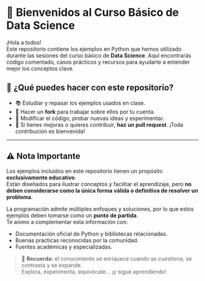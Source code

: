 # 👋 Bienvenidos al Curso Básico de Data Science

¡Hola a todos!  
Este repositorio contiene los ejemplos en Python que hemos utilizado durante las sesiones del curso básico de **Data Science**. Aquí encontrarás código comentado, casos prácticos y recursos para ayudarte a entender mejor los conceptos clave.

## 🚀 ¿Qué puedes hacer con este repositorio?

- 📚 Estudiar y repasar los ejemplos usados en clase.
- 🍴 Hacer un **fork** para trabajar sobre ellos por tu cuenta.
- 🔧 Modificar el código, probar nuevas ideas y experimentar.
- 🤝 Si tienes mejoras o quieres contribuir, **haz un pull request**. ¡Toda contribución es bienvenida!

---

## ⚠️ Nota Importante

Los ejemplos incluidos en este repositorio tienen un propósito **exclusivamente educativo**.  
Están diseñados para ilustrar conceptos y facilitar el aprendizaje, pero **no deben considerarse como la única forma válida o definitiva de resolver un problema**.

La programación admite múltiples enfoques y soluciones, por lo que estos ejemplos deben tomarse como un **punto de partida**.  
Te animo a complementar esta información con:

- Documentación oficial de Python y bibliotecas relacionadas.
- Buenas prácticas reconocidas por la comunidad.
- Fuentes académicas y especializadas.

> 📌 **Recuerda:** el conocimiento se enriquece cuando se cuestiona, se contrasta y se expande.  
Explora, experimenta, equivócate... ¡y sigue aprendiendo!
